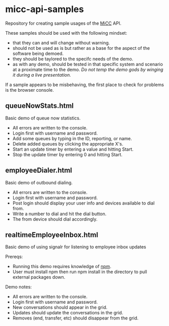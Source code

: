 # micc-api-samples
Repository for creating sample usages of the [MiCC](http://www.mitel.com/products/collaboration-software/micontact-center-business) API.

These samples should be used with the following mindset:
* that they can and will change without warning.
* should not be used as is but rather as a base for the aspect of the software being demoed.
* they should be taylored to the specifc needs of the demo.
* as with any demo, should be tested in that specific system and scenario at a proximate time to the demo.  *Do not temp the demo gods by winging it during a live presentation.*

If a sample appears to be misbehaving, the first place to check for problems is the browser console.

## queueNowStats.html
Basic demo of queue now statistics.

* All errors are written to the console.
* Login first with username and password.
* Add some queues by typing in the ID, reporting, or name.
* Delete added queues by clicking the appropriate X's.
* Start an update timer by entering a value and hitting Start.
* Stop the update timer by entering 0 and hitting Start.

## employeeDialer.html
Basic demo of outbound dialing.

* All errors are written to the console.
* Login first with username and password.
* Post login should display your user info and devices available to dial from.
* Write a number to dial and hit the dial button.
* The from device should dial accordingly.

## realtimeEmployeeInbox.html
Basic demo of using signalr for listening to employee inbox updates

Prereqs:
* Running this demo requires knowledge of [npm](https://www.npmjs.com/).
* User must install npm then run npm install in the directory to pull external packages down.

Demo notes:
* All errors are written to the console.
* Login first with username and password.
* New conversations should appear in the grid.
* Updates should update the conversations in the grid.
* Removes (end, transfer, etc) should disappear from the grid.

